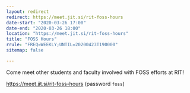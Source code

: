 ```yaml
---
layout: redirect
redirect: https://meet.jit.si/rit-foss-hours
date-start: "2020-03-26 17:00"
date-end: "2020-03-26 18:00"
location: "https://meet.jit.si/rit-foss-hours"
title: "FOSS Hours"
rrule: "FREQ=WEEKLY;UNTIL=20200423T190000"
sitemap: false

---
```

Come meet other students and faculty involved with FOSS efforts at RIT!

https://meet.jit.si/rit-foss-hours (password `foss`)
